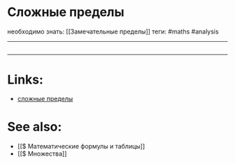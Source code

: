 # Сложные пределы
необходимо знать: [[Замечательные пределы]]
теги: #maths #analysis 

---
## 


---

# Links:
- [сложные пределы](http://mathprofi.ru/slozhnye_predely.html)

# See also:
- [[$ Математические формулы и таблицы]]
- [[$ Множества]]